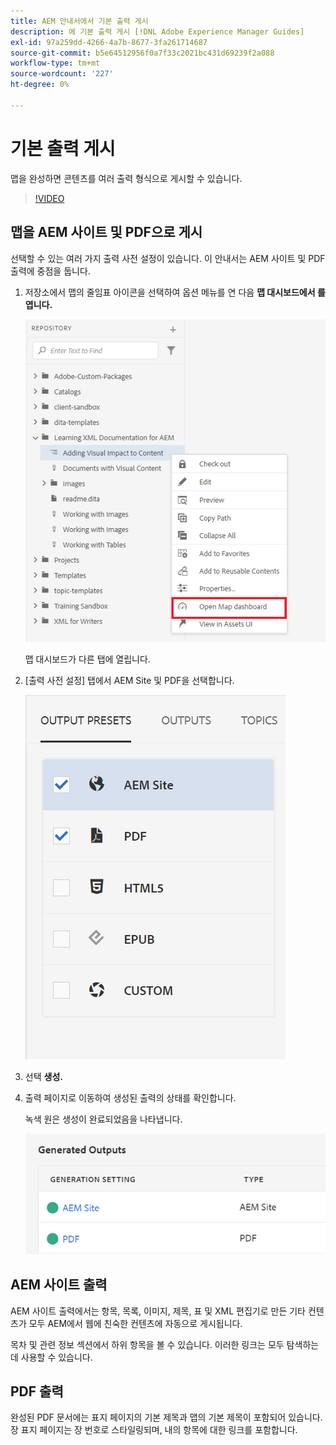 ```yaml
---
title: AEM 안내서에서 기본 출력 게시
description: 에 기본 출력 게시 [!DNL Adobe Experience Manager Guides]
exl-id: 97a259dd-4266-4a7b-8677-3fa261714687
source-git-commit: b5e64512956f0a7f33c2021bc431d69239f2a088
workflow-type: tm+mt
source-wordcount: '227'
ht-degree: 0%

---
```


# 기본 출력 게시

맵을 완성하면 콘텐츠를 여러 출력 형식으로 게시할 수 있습니다.

>[!VIDEO](https://video.tv.adobe.com/v/336662?quality=12&learn=on)

## 맵을 AEM 사이트 및 PDF으로 게시

선택할 수 있는 여러 가지 출력 사전 설정이 있습니다. 이 안내서는 AEM 사이트 및 PDF 출력에 중점을 둡니다.

1. 저장소에서 맵의 줄임표 아이콘을 선택하여 옵션 메뉴를 연 다음 **맵 대시보드에서 를 엽니다.**

   ![맵 대시보드에서 열기](images/lesson-9/map-dashboard-with-markings.png)

   맵 대시보드가 다른 탭에 열립니다.

2. [출력 사전 설정] 탭에서 AEM Site 및 PDF을 선택합니다.

   ![출력 사전 설정](images/lesson-9/pdf-aem.png)

3. 선택 **생성.**

4. 출력 페이지로 이동하여 생성된 출력의 상태를 확인합니다.

   녹색 원은 생성이 완료되었음을 나타냅니다.

   ![출력 생성 완료](images/lesson-9/green-circle.png)

## AEM 사이트 출력

AEM 사이트 출력에서는 항목, 목록, 이미지, 제목, 표 및 XML 편집기로 만든 기타 컨텐츠가 모두 AEM에서 웹에 친숙한 컨텐츠에 자동으로 게시됩니다.

목차 및 관련 정보 섹션에서 하위 항목을 볼 수 있습니다. 이러한 링크는 모두 탐색하는 데 사용할 수 있습니다.

## PDF 출력

완성된 PDF 문서에는 표지 페이지의 기본 제목과 맵의 기본 제목이 포함되어 있습니다. 장 표지 페이지는 장 번호로 스타일링되며, 내의 항목에 대한 링크를 포함합니다.
